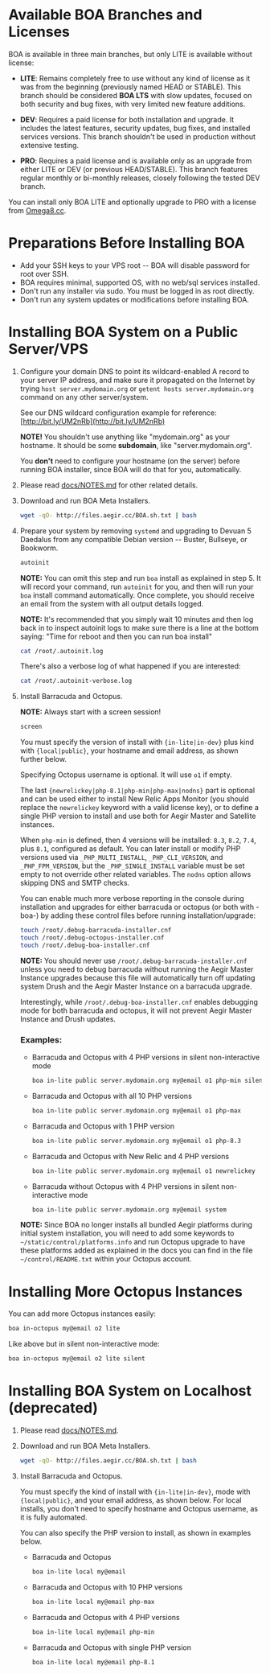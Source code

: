 
# Available BOA Branches and Licenses

BOA is available in three main branches, but only LITE is available without license:

- **LITE**: Remains completely free to use without any kind of license as it was from the beginning (previously named HEAD or STABLE). This branch should be considered **BOA LTS** with slow updates, focused on both security and bug fixes, with very limited new feature additions.

- **DEV**: Requires a paid license for both installation and upgrade. It includes the latest features, security updates, bug fixes, and installed services versions. This branch shouldn't be used in production without extensive testing.

- **PRO**: Requires a paid license and is available only as an upgrade from either LITE or DEV (or previous HEAD/STABLE). This branch features regular monthly or bi-monthly releases, closely following the tested DEV branch.

You can install only BOA LITE and optionally upgrade to PRO with a license from [Omega8.cc](https://omega8.cc/licenses).

# Preparations Before Installing BOA

- Add your SSH keys to your VPS root -- BOA will disable password for root over SSH.
- BOA requires minimal, supported OS, with no web/sql services installed.
- Don't run any installer via sudo. You must be logged in as root directly.
- Don't run any system updates or modifications before installing BOA.

# Installing BOA System on a Public Server/VPS

1. Configure your domain DNS to point its wildcard-enabled A record to your server IP address, and make sure it propagated on the Internet by trying `host server.mydomain.org` or `getent hosts server.mydomain.org` command on any other server/system.

   See our DNS wildcard configuration example for reference: [http://bit.ly/UM2nRb](http://bit.ly/UM2nRb)

   **NOTE!** You shouldn't use anything like "mydomain.org" as your hostname. It should be some **subdomain**, like "server.mydomain.org".

   You **don't** need to configure your hostname (on the server) before running BOA installer, since BOA will do that for you, automatically.

2. Please read [docs/NOTES.md](https://github.com/omega8cc/boa/tree/5.x-dev/docs/NOTES.md) for other related details.

3. Download and run BOA Meta Installers.

   ```sh
   wget -qO- http://files.aegir.cc/BOA.sh.txt | bash
   ```

4. Prepare your system by removing `systemd` and upgrading to Devuan 5 Daedalus from any compatible Debian version -- Buster, Bullseye, or Bookworm.

   ```sh
   autoinit
   ```

   **NOTE:** You can omit this step and run `boa` install as explained in step 5. It will record your command, run `autoinit` for you, and then will run your `boa` install command automatically. Once complete, you should receive an email from the system with all output details logged.

   **NOTE:** It's recommended that you simply wait 10 minutes and then log back in to inspect autoinit logs to make sure there is a line at the bottom saying: "Time for reboot and then you can run boa install"

   ```sh
   cat /root/.autoinit.log
   ```

   There's also a verbose log of what happened if you are interested:

   ```sh
   cat /root/.autoinit-verbose.log
   ```

5. Install Barracuda and Octopus.

   **NOTE:** Always start with a screen session!

   ```sh
   screen
   ```

   You must specify the version of install with `{in-lite|in-dev}` plus kind with `{local|public}`, your hostname and email address, as shown further below.

   Specifying Octopus username is optional. It will use `o1` if empty.

   The last `{newrelickey|php-8.1|php-min|php-max|nodns}` part is optional and can be used either to install New Relic Apps Monitor (you should replace the `newrelickey` keyword with a valid license key), or to define a single PHP version to install and use both for Aegir Master and Satellite instances.

   When `php-min` is defined, then 4 versions will be installed: `8.3`, `8.2`, `7.4`, plus `8.1`, configured as default. You can later install or modify PHP versions used via `_PHP_MULTI_INSTALL`, `_PHP_CLI_VERSION`, and `_PHP_FPM_VERSION`, but the `_PHP_SINGLE_INSTALL` variable must be set empty to not override other related variables. The `nodns` option allows skipping DNS and SMTP checks.

   You can enable much more verbose reporting in the console during installation and upgrades for either barracuda or octopus (or both with -boa-) by adding these control files before running installation/upgrade:

   ```sh
   touch /root/.debug-barracuda-installer.cnf
   touch /root/.debug-octopus-installer.cnf
   touch /root/.debug-boa-installer.cnf
   ```

   **NOTE:** You should never use `/root/.debug-barracuda-installer.cnf` unless you need to debug barracuda without running the Aegir Master Instance upgrades because this file will automatically turn off updating system Drush and the Aegir Master Instance on a barracuda upgrade.

   Interestingly, while `/root/.debug-boa-installer.cnf` enables debugging mode for both barracuda and octopus, it will not prevent Aegir Master Instance and Drush updates.

   ### Examples:

   - Barracuda and Octopus with 4 PHP versions in silent non-interactive mode
     ```sh
     boa in-lite public server.mydomain.org my@email o1 php-min silent
     ```

   - Barracuda and Octopus with all 10 PHP versions
     ```sh
     boa in-lite public server.mydomain.org my@email o1 php-max
     ```

   - Barracuda and Octopus with 1 PHP version
     ```sh
     boa in-lite public server.mydomain.org my@email o1 php-8.3
     ```

   - Barracuda and Octopus with New Relic and 4 PHP versions
     ```sh
     boa in-lite public server.mydomain.org my@email o1 newrelickey
     ```

   - Barracuda without Octopus with 4 PHP versions in silent non-interactive mode
     ```sh
     boa in-lite public server.mydomain.org my@email system
     ```

   **NOTE:** Since BOA no longer installs all bundled Aegir platforms during initial system installation, you will need to add some keywords to `~/static/control/platforms.info` and run Octopus upgrade to have these platforms added as explained in the docs you can find in the file `~/control/README.txt` within your Octopus account.

# Installing More Octopus Instances

You can add more Octopus instances easily:

```sh
boa in-octopus my@email o2 lite
```

Like above but in silent non-interactive mode:

```sh
boa in-octopus my@email o2 lite silent
```

# Installing BOA System on Localhost (deprecated)

1. Please read [docs/NOTES.md](https://github.com/omega8cc/boa/tree/5.x-dev/docs/NOTES.md).

2. Download and run BOA Meta Installers.

   ```sh
   wget -qO- http://files.aegir.cc/BOA.sh.txt | bash
   ```

3. Install Barracuda and Octopus.

   You must specify the kind of install with `{in-lite|in-dev}`, mode with `{local|public}`, and your email address, as shown below. For local installs, you don't need to specify hostname and Octopus username, as it is fully automated.

   You can also specify the PHP version to install, as shown in examples below.

   - Barracuda and Octopus
     ```sh
     boa in-lite local my@email
     ```

   - Barracuda and Octopus with 10 PHP versions
     ```sh
     boa in-lite local my@email php-max
     ```

   - Barracuda and Octopus with 4 PHP versions
     ```sh
     boa in-lite local my@email php-min
     ```

   - Barracuda and Octopus with single PHP version
     ```sh
     boa in-lite local my@email php-8.1
     ```

